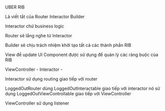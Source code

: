 UBER RIB 

Là viết tắt của Router Interactor  Builder

Interactor chứ business logic 

Router sẽ lắng nghe từ Interactor

Builder sẽ chịu trách nhiệm khởi tạo tất cả các thành phần RIB 

View để update UI
Component được sử dụng để quản lý các ràng buộc của RIB


ViewController - Interactor - 


Interactor  sử dụng routing giao tiếp với  router 

LoggedOutRouter dùng LoggedOutInteractable giao tiếp với  interactor  nó sử dụng LoggedOutViewControllable giao tiếp với ViewController 


ViewController sử dụng listener 
